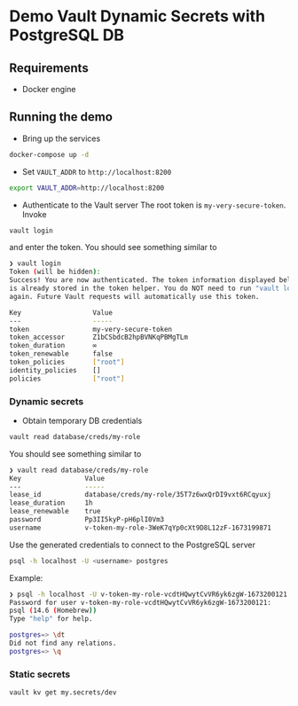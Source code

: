 # Demo Vault Dynamic Secrets with PostgreSQL DB

## Requirements
- Docker engine

## Running the demo

- Bring up the services
```sh
docker-compose up -d
```

- Set `VAULT_ADDR` to `http://localhost:8200`

```sh
export VAULT_ADDR=http://localhost:8200
```

- Authenticate to the Vault server
The root token is `my-very-secure-token`. Invoke

```sh
vault login
```
and enter the token. You should see something similar to

```sh
❯ vault login
Token (will be hidden):
Success! You are now authenticated. The token information displayed below
is already stored in the token helper. You do NOT need to run "vault login"
again. Future Vault requests will automatically use this token.

Key                  Value
---                  -----
token                my-very-secure-token
token_accessor       Z1bCSbdcB2hpBVNKqPBMgTLm
token_duration       ∞
token_renewable      false
token_policies       ["root"]
identity_policies    []
policies             ["root"]
```

### Dynamic secrets
- Obtain temporary DB credentials
```sh
vault read database/creds/my-role
```
You should see something similar to

```sh
❯ vault read database/creds/my-role
Key                Value
---                -----
lease_id           database/creds/my-role/35T7z6wxQrDI9vxt6RCqyuxj
lease_duration     1h
lease_renewable    true
password           Pp3II5kyP-pH6plI0Vm3
username           v-token-my-role-3WeK7qYp0cXt9D8L12zF-1673199871
```

Use the generated credentials to connect to the PostgreSQL server

```sh
psql -h localhost -U <username> postgres
```

Example:
```sh
❯ psql -h localhost -U v-token-my-role-vcdtHQwytCvVR6yk6zgW-1673200121 postgres
Password for user v-token-my-role-vcdtHQwytCvVR6yk6zgW-1673200121:
psql (14.6 (Homebrew))
Type "help" for help.

postgres=> \dt
Did not find any relations.
postgres=> \q
```

### Static secrets
```sh
vault kv get my.secrets/dev
```
